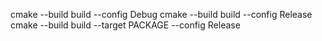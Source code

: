 cmake --build build --config Debug
cmake --build build --config Release
cmake --build build --target PACKAGE --config Release

